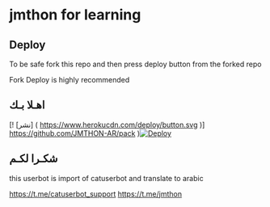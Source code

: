 # jmthon for learning
## Deploy

To be safe fork this repo and then press deploy button from the forked repo 

Fork Deploy is highly recommended

## اهـلا بـك

[! [نشر] ( https://www.herokucdn.com/deploy/button.svg )]  https://github.com/JMTHON-AR/pack )[![Deploy](https://www.herokucdn.com/deploy/button.svg)](https://heroku.com/deploy?template=https://github.com/AGUYL12/pack)

## شكـرا لكـم 


this userbot is import of catuserbot and translate to arabic

https://t.me/catuserbot_support
https://t.me/jmthon
